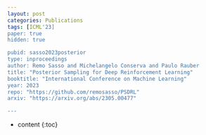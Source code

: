 ```yaml
---
layout: post
categories: Publications
tags: [ICML'23]
paper: true
hidden: true

pubid: sasso2023posterior
type: inproceedings
author: Remo Sasso and Michelangelo Conserva and Paulo Rauber
title: "Posterior Sampling for Deep Reinforcement Learning"
booktitle: "International Conference on Machine Learning"
year: 2023
repo: "https://github.com/remosasso/PSDRL"
arxiv: "https://arxiv.org/abs/2305.00477"

---
```


* content
{:toc}

